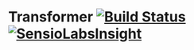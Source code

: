 Transformer [![Build Status](https://travis-ci.org/eosnewmedia/Transformer.svg)](https://travis-ci.org/eosnewmedia/Transformer) [![SensioLabsInsight](https://insight.sensiolabs.com/projects/682c7b65-d410-493e-b7b2-b8f290996fcb/mini.png)](https://insight.sensiolabs.com/projects/682c7b65-d410-493e-b7b2-b8f290996fcb)
===========
